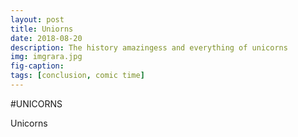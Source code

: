 ```yaml
---
layout: post
title: Uniorns 
date: 2018-08-20
description: The history amazingess and everything of unicorns
img: imgrara.jpg
fig-caption: 
tags: [conclusion, comic time]
---
```


#UNICORNS

Unicorns

